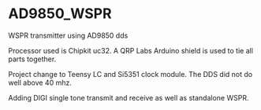 # AD9850_WSPR
WSPR transmitter using AD9850 dds

Processor used is Chipkit uc32.  A QRP Labs Arduino shield is used to tie all parts together.

Project change to Teensy LC and Si5351 clock module.  The DDS did not do well above 40 mhz.

Adding DIGI single tone transmit and receive as well as standalone WSPR.


